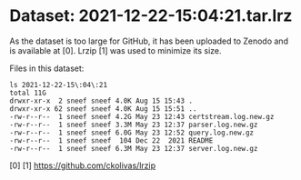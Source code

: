 Dataset: 2021-12-22-15:04:21.tar.lrz
====================================

As the dataset is too large for GitHub, it has been uploaded to Zenodo and is available at [0].
Lrzip [1] was used to minimize its size. 

Files in this dataset:

```
ls 2021-12-22-15\:04\:21
total 11G
drwxr-xr-x  2 sneef sneef 4.0K Aug 15 15:43 .
drwxr-xr-x 62 sneef sneef 4.0K Aug 15 15:51 ..
-rw-r--r--  1 sneef sneef 4.2G May 23 12:43 certstream.log.new.gz
-rw-r--r--  1 sneef sneef 3.3M May 23 12:37 parser.log.new.gz
-rw-r--r--  1 sneef sneef 6.0G May 23 12:52 query.log.new.gz
-rw-r--r--  1 sneef sneef  104 Dec 22  2021 README
-rw-r--r--  1 sneef sneef 6.3M May 23 12:37 server.log.new.gz
```

[0] 
[1] https://github.com/ckolivas/lrzip 